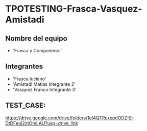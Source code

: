 # TPOTESTING-Frasca-Vasquez-Amistadi
## Nombre del equipo
- 'Frasca y Compañeros'
## Integrantes
- 'Frasca luciano'
- 'Amistadi Matias Integrante 2'
- 'Vasquez Franco Integrante 3'
## TEST_CASE:
https://drive.google.com/drive/folders/1eI4QTRexepdODZ-E-DtDFeuI2xtOmLAU?usp=drive_link
